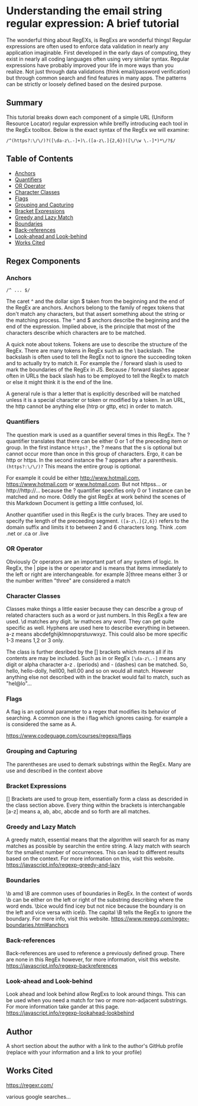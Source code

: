 # Understanding the email string regular expression:  A brief tutorial

The wonderful thing about RegEXs, is RegExs are wonderful things! Regular expressions are often used to enforce data validation in nearly any application imaginable. First developed in the early days of computing, they exist in nearly all coding languages often using very similar syntax. Regular expressions have probably improved your life in more ways than you realize. Not just through data validations (think email/password verification) but through common search and find features in many apps. The patterns can be strictly or loosely defined based on the desired purpose.

## Summary

This tutorial breaks down each component of a simple URL (Uniform Resource Locator) regular expression while breifly introducing each tool in the RegEx toolbox. Below is the exact syntax of the RegEx we will examine:

```
/^(https?:\/\/)?([\da-z\.-]+)\.([a-z\.]{2,6})([\/\w \.-]*)*\/?$/
```

## Table of Contents

- [Anchors](#anchors)
- [Quantifiers](#quantifiers)
- [OR Operator](#or-operator)
- [Character Classes](#character-classes)
- [Flags](#flags)
- [Grouping and Capturing](#grouping-and-capturing)
- [Bracket Expressions](#bracket-expressions)
- [Greedy and Lazy Match](#greedy-and-lazy-match)
- [Boundaries](#boundaries)
- [Back-references](#back-references)
- [Look-ahead and Look-behind](#look-ahead-and-look-behind)
- [Works Cited](#works-cited)

## Regex Components

### Anchors
```
/^ ... $/
```
The caret ^ and the dollar sign $ taken from the beginning and the end of the RegEx are anchors. Anchors belong to the family of regex tokens that don't match any characters, but that assert something about the string or the matching process. The ^ and $ anchors describe the beginning and the end of the expression. Implied above, is the principle that most of the characters describe which characters are to be matched.

A quick note about tokens. Tokens are use to describe the structure of the RegEx. There are many tokens in RegEx such as the \ backslash. The backslash is often used to tell the RegEx not to ignore the succeeding token and to actually try to match it. For example the / forward slash is used to mark the boundaries of the RegEx in JS. Because / forward slashes appear often in URLs the back slash has to be employed to tell the RegEx to match or else it might think it is the end of the line.

A general rule is thar a letter that is explicitly described will be matched unless it is a special character or token or modified by a token. In an URL, the http cannot be anything else (htrp or gttp, etc) in order to match.

### Quantifiers
The question mark is used as a quantifier several times in this RegEx. The ? quantifier translates that there can be either 0 or 1 of the preceding item or group. In the first instance ``` https? ``` , the ? means that the s is optional but cannot occur more than once in this group of characters. Ergo, it can be http or https. In the second instance the ? appears after a parenthesis. ``` (https?:\/\/)? ``` This means the entire group is optional. 

For example it could be either http://www.hotmail.com, https://www.hotmail.com or www.hotmail.com. But not httpss... or http://http://... because the ? quantifier specifies only 0 or 1 instance can be matched and no more. Oddly the gist RegEx at work behind the scenes of this Markdown Document is getting a little confused, lol.

Another quantifier used in this RegEx is the curly braces. They are used to specify the length of the preceeding segment. ``` ([a-z\.]{2,6}) ``` refers to the domain suffix and limits it to between 2 and 6 characters long. Think .com .net or .ca or .live

### OR Operator
Obviously Or operators are an important part of any system of logic. In RegEx, the | pipe is the or operator and is means that items immediately to the left or right are interchangeable. for example 3|three means either 3 or the number written "three" are considered a match 

### Character Classes
Classes make things a little easier because they can describe a group of related characters such as a word or just numbers. In this RegEx a few are used. \d matches any digit. \w mathces any word. They can get quite specific as well. Hyphens are used here to describe everything in between. a-z means abcdefghijklmnopqrstuvwxyz. This could also be more specific 1-3 means 1,2 or 3 only. 

The class is further desribed by the [] brackets which means all if its contents are may be included. Such as in or RegEx ``` [\da-z\.-] ``` means any digit or alpha character a-z . (periods) and - (dashes) can be matched. So, hello, hello-dolly, hell00, hell.00 and so on would all match. However anything else not described with in the bracket would fail to match, such as "hel@lo"...

### Flags

A flag is an optional parameter to a regex that modifies its behavior of searching. A common one is the i flag which ignores casing. for example a is considered the same as A.

https://www.codeguage.com/courses/regexp/flags

### Grouping and Capturing
The parentheses are used to demark substrings within the RegEx. Many are use and described in the context above

### Bracket Expressions
[] Brackets are used to group item, essentially form a class as descrided in the class section above. Every thing within the brackets is interchangable [a-z] means a, ab, abc, abcde and so forth are all matches.
### Greedy and Lazy Match

A greedy match, essential means that the algorithm will search for as many matches as possible by searchin the entire string. A lazy match with search for the smallest number of occurrences. This can lead to different results based on the context. For more information on this, visit this website. https://javascript.info/regexp-greedy-and-lazy

### Boundaries
\b amd \B are common uses of boundaries in RegEx. In the context of words \b can be either on the left or right of the substring describing where the word ends. \bice would find icey but not nice because the boundary is on the left and vice versa with ice\b. The capital \B tells the RegEx to ignore the boundary. For more info, visit this website. https://www.rexegg.com/regex-boundaries.html#anchors  

### Back-references
Back-references are used to reference a previously defined group. There are none in this RegEx however, for more information, visit this website. https://javascript.info/regexp-backreferences 


### Look-ahead and Look-behind

Look ahead and look behind allow RegExs to look around things. This can be used when you need a match for two or more non-adjacent substrings. For more information take gander at this page. https://javascript.info/regexp-lookahead-lookbehind

## Author

A short section about the author with a link to the author's GitHub profile (replace with your information and a link to your profile)

## Works Cited

https://regexr.com/

various google searches...
